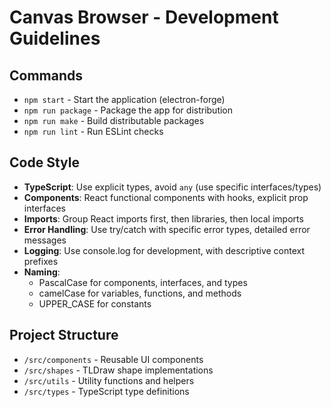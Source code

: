 # Canvas Browser - Development Guidelines

## Commands
- `npm start` - Start the application (electron-forge)
- `npm run package` - Package the app for distribution
- `npm run make` - Build distributable packages
- `npm run lint` - Run ESLint checks

## Code Style
- **TypeScript**: Use explicit types, avoid `any` (use specific interfaces/types)
- **Components**: React functional components with hooks, explicit prop interfaces
- **Imports**: Group React imports first, then libraries, then local imports
- **Error Handling**: Use try/catch with specific error types, detailed error messages
- **Logging**: Use console.log for development, with descriptive context prefixes
- **Naming**: 
  - PascalCase for components, interfaces, and types
  - camelCase for variables, functions, and methods
  - UPPER_CASE for constants

## Project Structure
- `/src/components` - Reusable UI components
- `/src/shapes` - TLDraw shape implementations
- `/src/utils` - Utility functions and helpers
- `/src/types` - TypeScript type definitions